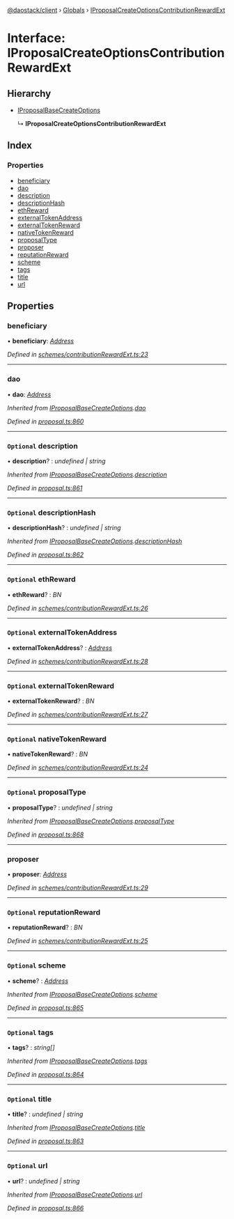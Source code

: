 [@daostack/client](../README.md) › [Globals](../globals.md) › [IProposalCreateOptionsContributionRewardExt](iproposalcreateoptionscontributionrewardext.md)

# Interface: IProposalCreateOptionsContributionRewardExt

## Hierarchy

* [IProposalBaseCreateOptions](iproposalbasecreateoptions.md)

  ↳ **IProposalCreateOptionsContributionRewardExt**

## Index

### Properties

* [beneficiary](iproposalcreateoptionscontributionrewardext.md#beneficiary)
* [dao](iproposalcreateoptionscontributionrewardext.md#dao)
* [description](iproposalcreateoptionscontributionrewardext.md#optional-description)
* [descriptionHash](iproposalcreateoptionscontributionrewardext.md#optional-descriptionhash)
* [ethReward](iproposalcreateoptionscontributionrewardext.md#optional-ethreward)
* [externalTokenAddress](iproposalcreateoptionscontributionrewardext.md#optional-externaltokenaddress)
* [externalTokenReward](iproposalcreateoptionscontributionrewardext.md#optional-externaltokenreward)
* [nativeTokenReward](iproposalcreateoptionscontributionrewardext.md#optional-nativetokenreward)
* [proposalType](iproposalcreateoptionscontributionrewardext.md#optional-proposaltype)
* [proposer](iproposalcreateoptionscontributionrewardext.md#proposer)
* [reputationReward](iproposalcreateoptionscontributionrewardext.md#optional-reputationreward)
* [scheme](iproposalcreateoptionscontributionrewardext.md#optional-scheme)
* [tags](iproposalcreateoptionscontributionrewardext.md#optional-tags)
* [title](iproposalcreateoptionscontributionrewardext.md#optional-title)
* [url](iproposalcreateoptionscontributionrewardext.md#optional-url)

## Properties

###  beneficiary

• **beneficiary**: *[Address](../globals.md#address)*

*Defined in [schemes/contributionRewardExt.ts:23](https://github.com/daostack/client/blob/7361fcc/src/schemes/contributionRewardExt.ts#L23)*

___

###  dao

• **dao**: *[Address](../globals.md#address)*

*Inherited from [IProposalBaseCreateOptions](iproposalbasecreateoptions.md).[dao](iproposalbasecreateoptions.md#dao)*

*Defined in [proposal.ts:860](https://github.com/daostack/client/blob/7361fcc/src/proposal.ts#L860)*

___

### `Optional` description

• **description**? : *undefined | string*

*Inherited from [IProposalBaseCreateOptions](iproposalbasecreateoptions.md).[description](iproposalbasecreateoptions.md#optional-description)*

*Defined in [proposal.ts:861](https://github.com/daostack/client/blob/7361fcc/src/proposal.ts#L861)*

___

### `Optional` descriptionHash

• **descriptionHash**? : *undefined | string*

*Inherited from [IProposalBaseCreateOptions](iproposalbasecreateoptions.md).[descriptionHash](iproposalbasecreateoptions.md#optional-descriptionhash)*

*Defined in [proposal.ts:862](https://github.com/daostack/client/blob/7361fcc/src/proposal.ts#L862)*

___

### `Optional` ethReward

• **ethReward**? : *BN*

*Defined in [schemes/contributionRewardExt.ts:26](https://github.com/daostack/client/blob/7361fcc/src/schemes/contributionRewardExt.ts#L26)*

___

### `Optional` externalTokenAddress

• **externalTokenAddress**? : *[Address](../globals.md#address)*

*Defined in [schemes/contributionRewardExt.ts:28](https://github.com/daostack/client/blob/7361fcc/src/schemes/contributionRewardExt.ts#L28)*

___

### `Optional` externalTokenReward

• **externalTokenReward**? : *BN*

*Defined in [schemes/contributionRewardExt.ts:27](https://github.com/daostack/client/blob/7361fcc/src/schemes/contributionRewardExt.ts#L27)*

___

### `Optional` nativeTokenReward

• **nativeTokenReward**? : *BN*

*Defined in [schemes/contributionRewardExt.ts:24](https://github.com/daostack/client/blob/7361fcc/src/schemes/contributionRewardExt.ts#L24)*

___

### `Optional` proposalType

• **proposalType**? : *undefined | string*

*Inherited from [IProposalBaseCreateOptions](iproposalbasecreateoptions.md).[proposalType](iproposalbasecreateoptions.md#optional-proposaltype)*

*Defined in [proposal.ts:868](https://github.com/daostack/client/blob/7361fcc/src/proposal.ts#L868)*

___

###  proposer

• **proposer**: *[Address](../globals.md#address)*

*Defined in [schemes/contributionRewardExt.ts:29](https://github.com/daostack/client/blob/7361fcc/src/schemes/contributionRewardExt.ts#L29)*

___

### `Optional` reputationReward

• **reputationReward**? : *BN*

*Defined in [schemes/contributionRewardExt.ts:25](https://github.com/daostack/client/blob/7361fcc/src/schemes/contributionRewardExt.ts#L25)*

___

### `Optional` scheme

• **scheme**? : *[Address](../globals.md#address)*

*Inherited from [IProposalBaseCreateOptions](iproposalbasecreateoptions.md).[scheme](iproposalbasecreateoptions.md#optional-scheme)*

*Defined in [proposal.ts:865](https://github.com/daostack/client/blob/7361fcc/src/proposal.ts#L865)*

___

### `Optional` tags

• **tags**? : *string[]*

*Inherited from [IProposalBaseCreateOptions](iproposalbasecreateoptions.md).[tags](iproposalbasecreateoptions.md#optional-tags)*

*Defined in [proposal.ts:864](https://github.com/daostack/client/blob/7361fcc/src/proposal.ts#L864)*

___

### `Optional` title

• **title**? : *undefined | string*

*Inherited from [IProposalBaseCreateOptions](iproposalbasecreateoptions.md).[title](iproposalbasecreateoptions.md#optional-title)*

*Defined in [proposal.ts:863](https://github.com/daostack/client/blob/7361fcc/src/proposal.ts#L863)*

___

### `Optional` url

• **url**? : *undefined | string*

*Inherited from [IProposalBaseCreateOptions](iproposalbasecreateoptions.md).[url](iproposalbasecreateoptions.md#optional-url)*

*Defined in [proposal.ts:866](https://github.com/daostack/client/blob/7361fcc/src/proposal.ts#L866)*
